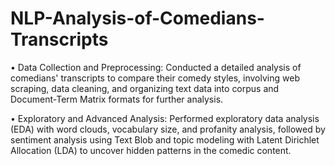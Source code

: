 # NLP-Analysis-of-Comedians-Transcripts

•	Data Collection and Preprocessing: Conducted a detailed analysis of comedians' transcripts to compare their comedy styles, involving web scraping, data cleaning, and organizing text data into corpus and Document-Term Matrix formats for further analysis.

•	Exploratory and Advanced Analysis: Performed exploratory data analysis (EDA) with word clouds, vocabulary size, and profanity analysis, followed by sentiment analysis using Text Blob and topic modeling with Latent Dirichlet Allocation (LDA) to uncover hidden patterns in the comedic content.
